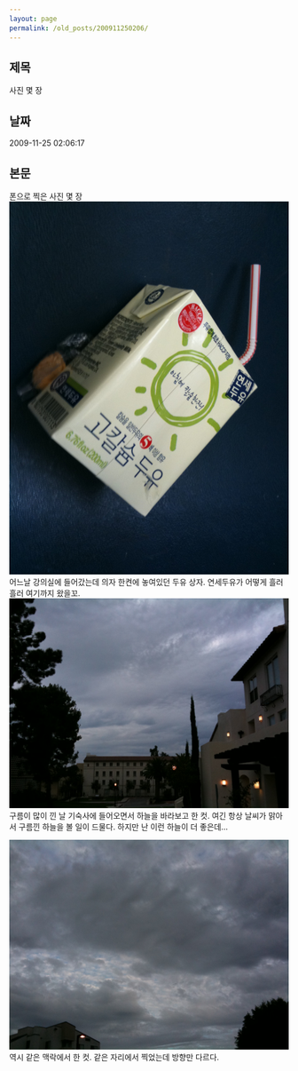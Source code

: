 ```yaml
---
layout: page
permalink: /old_posts/200911250206/
---
```


## 제목
사진 몇 장

## 날짜
2009-11-25 02:06:17

## 본문

폰으로 찍은 사진 몇 장![c0003499_4b0c114be9204.jpg](200911250206/c0003499_4b0c114be9204.jpg)어느날 강의실에 들어갔는데 의자 한켠에 놓여있던 두유 상자. 연세두유가 어떻게 흘러흘러 여기까지 왔을꼬.![c0003499_4b0c11601be19.jpg](200911250206/c0003499_4b0c11601be19.jpg)
구름이 많이 낀 날 기숙사에 들어오면서 하늘을 바라보고 한 컷. 여긴 항상 날씨가 맑아서 구름낀 하늘을 볼 일이 드물다. 하지만 난 이런 하늘이 더 좋은데...



![c0003499_4b0c115469c33.jpg](200911250206/c0003499_4b0c115469c33.jpg)역시 같은 맥락에서 한 컷. 같은 자리에서 찍었는데 방향만 다르다.
